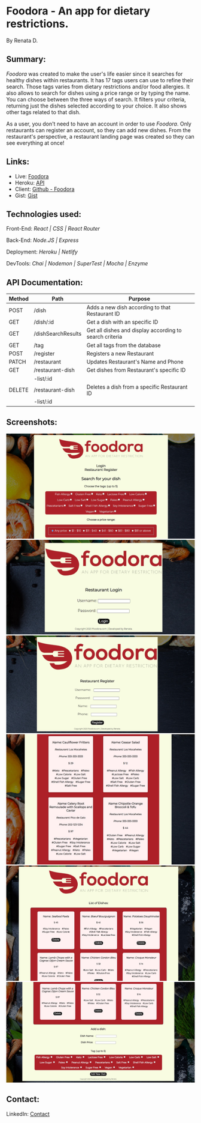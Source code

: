 # Foodora - An app for dietary restrictions. 
By Renata D.

## Summary:
_Foodora_ was created to make the user's life easier since it searches for healthy dishes within restaurants. It has 17 tags users can use to refine their search. Those tags varies from dietary restrictions and/or food allergies. It also allows to search for dishes using a price range or by typing the name. You can choose between the three ways of search. It filters your criteria, returning just the dishes selected according to your choice. It also shows other tags related to that dish.

As a user, you don't need to have an account in order to use _Foodora_. Only restaurants can register an account, so they can add new dishes. From the restaurant's perspective, a restaurant landing page was created so they can see everything at once! 

## Links:

* Live: [Foodora](https://youthful-leakey-dc9553.netlify.app/)
* Heroku: [API](https://dry-fjord-49769.herokuapp.com/)
* Client: [Github - Foodora](https://github.com/thinkful-ei-panda/renata-foodora-app-client)
* Gist: [Gist](https://gist.github.com/Seraphyne/6cddaba85a34a6df5a964c7efb6cf3d2)


## Technologies used:

Front-End: _React | CSS | React Router_

Back-End: _Node.JS | Express_

Deployment: _Heroku | Netlify_

DevTools: _Chai | Nodemon | SuperTest | Mocha | Enzyme_


## API Documentation:

| Method | Path               | Purpose                                                        |
| ------ | ------------------ | -------------------------------------------------------------- |
| POST   | /dish              | Adds a new dish according to that Restaurant ID                |
| GET    | /dish/:id          | Get a dish with an specific ID                                 |
| GET    | /dishSearchResults | Get all dishes and display according to search criteria        |
| GET    | /tag               | Get all tags from the database                                 |
| POST   | /register          | Registers a new Restaurant                                     |
| PATCH  | /restaurant        | Updates Restaurant's Name and Phone                            |
| GET    | /restaurant-dish   | Get dishes from Restaurant's specific ID                       |
|        | -list/:id          |                                                                |
| DELETE | /restaurant-dish   | Deletes a dish from a specific Restaurant ID                   |
|        | -list/:id          |                                                                |

## Screenshots:

![Landing Page](/src/Images/main.jpg "Main page")
![Login](/src/Images/login.jpg "Login Page")
![Register](/src/Images/register.jpg "Register Page")
![Search Results](/src/Images/search-results.jpg "Search Results")
![Restaurant Dishes](/src/Images/rest-dishes.jpg "Restaurant Landing page displaying the dishes list")
![Add a Dish](/src/Images/rest-add-dish.jpg "Restaurant Add a Dish")

## Contact:
LinkedIn: [Contact](https://www.linkedin.com/in/renatafd/?locale=en_US)